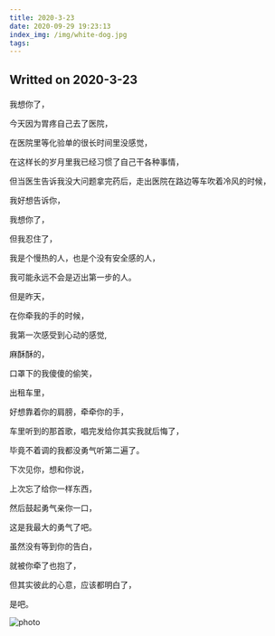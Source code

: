 ```yaml
---
title: 2020-3-23
date: 2020-09-29 19:23:13
index_img: /img/white-dog.jpg
tags:
---
```


## Writted on 2020-3-23

<div id="aplayer" style="margin: 20px 0;"></div>

我想你了， 

今天因为胃疼自己去了医院， 

在医院里等化验单的很长时间里没感觉， 

在这样长的岁月里我已经习惯了自己干各种事情， 

但当医生告诉我没大问题拿完药后，走出医院在路边等车吹着冷风的时候， 

我好想告诉你， 

我想你了， 

但我忍住了， 

我是个慢热的人，也是个没有安全感的人， 

我可能永远不会是迈出第一步的人。 

 

但是昨天， 

在你牵我的手的时候， 

我第一次感受到心动的感觉, 

麻酥酥的， 

口罩下的我傻傻的偷笑， 

出租车里， 

好想靠着你的肩膀，牵牵你的手， 

车里听到的那首歌，唱完发给你其实我就后悔了， 

毕竟不着调的我都没勇气听第二遍了。 

 

下次见你，想和你说， 

上次忘了给你一样东西， 

然后鼓起勇气亲你一口， 

这是我最大的勇气了吧。 

 

虽然没有等到你的告白， 

就被你牵了也抱了， 

但其实彼此的心意，应该都明白了， 

是吧。 

![photo](/img/together.jpg)

<style>
@import url('//cdn.staticfile.org/aplayer/1.10.1/APlayer.min.css')
</style>
<script src="//cdn.staticfile.org/aplayer/1.10.1/APlayer.min.js" defer></script>
<script type="text/javascript">